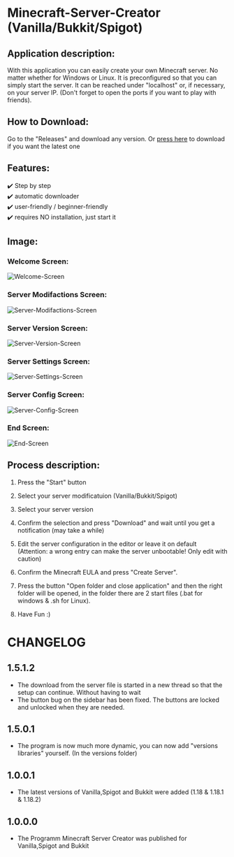 # Minecraft-Server-Creator (Vanilla/Bukkit/Spigot)


## Application description:

With this application you can easily create your own Minecraft server. 
No matter whether for Windows or Linux. It is preconfigured so that you can simply start the server. 
It can be reached under "localhost" or, if necessary, on your server IP. 
(Don't forget to open the ports if you want to play with friends). 


## How to Download:

Go to the "Releases" and download any version. Or [press here](https://github.com/Schecher1/Minecraft-Server-Creator/releases/download/Minecraft-Server-Creator-Ver-1.5.0.1/Program.zip) to download if you want the latest one


## Features:

✔️ Step by step<br/>
✔️ automatic downloader<br/>
✔️ user-friendly / beginner-friendly<br/>
✔️ requires NO installation, just start it<br/>

## Image:
### Welcome Screen:
![Welcome-Screen](IMAGES/Version%201.5.1.2/WelcomeScreen.PNG)

### Server Modifactions Screen:
![Server-Modifactions-Screen](IMAGES/Version%201.5.1.2/ServerModifactionsScreen.PNG)

### Server Version Screen:
![Server-Version-Screen](IMAGES/Version%201.5.1.2/ServerVersionScreen.PNG)

### Server Settings Screen:
![Server-Settings-Screen](IMAGES/Version%201.5.1.2/ServerSettingsScreen.PNG)

### Server Config Screen:
![Server-Config-Screen](IMAGES/Version%201.5.1.2/ServerConfigScreen.PNG)

### End Screen:
![End-Screen](IMAGES/Version%201.5.1.2/EndScreen.PNG)

## Process description:

1. Press the "Start" button

2. Select your server modificatuion (Vanilla/Bukkit/Spigot)

3. Select your server version

4. Confirm the selection and press "Download" and wait until you get a notification (may take a while)

5. Edit the server configuration in the editor or leave it on default (Attention: a wrong entry can make the server unbootable! Only edit with caution)

6. Confirm the Minecraft EULA and press "Create Server".

7. Press the button "Open folder and close application" and then the right folder will be opened, in the folder there are 2 start files (.bat for windows & .sh for Linux).

8. Have Fun :)


# CHANGELOG

## 1.5.1.2
- The download from the server file is started in a new thread so that the setup can continue. Without having to wait<br/>
- The button bug on the sidebar has been fixed. The buttons are locked and unlocked when they are needed.<br/>

## 1.5.0.1
- The program is now much more dynamic, you can now add "versions libraries" yourself. (In the versions folder) <br/>

## 1.0.0.1
- The latest versions of Vanilla,Spigot and Bukkit were added (1.18 & 1.18.1 & 1.18.2)<br/>

## 1.0.0.0
- The Programm Minecraft Server Creator was published for Vanilla,Spigot and Bukkit<br/>


